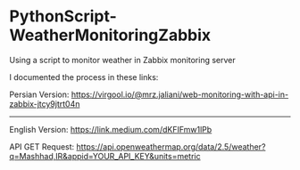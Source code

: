 # PythonScript-WeatherMonitoringZabbix
Using a script to monitor weather in Zabbix monitoring server


I documented the process in these links:

Persian Version: https://virgool.io/@mrz.jaliani/web-monitoring-with-api-in-zabbix-jtcy9jtrt04n

--------------
English Version: https://link.medium.com/dKFIFmw1lPb


API GET Request:
  https://api.openweathermap.org/data/2.5/weather?q=Mashhad,IR&appid=YOUR_API_KEY&units=metric

